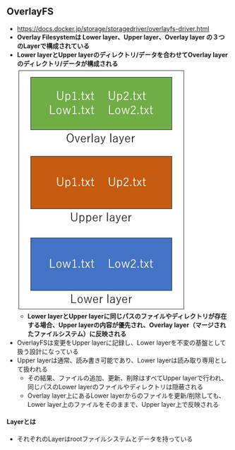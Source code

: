 ## OverlayFS
- https://docs.docker.jp/storage/storagedriver/overlayfs-driver.html
- **Overlay Filesystemは Lower layer、Upper layer、Overlay layer の３つのLayerで構成されている**
- **Lower layerとUpper layerのディレクトリ/データを合わせてOverlay layerのディレクトリ/データが構成される**  
  ![overlayfs](./image/overlayfs.jpg)  
  - **Lower layerとUpper layerに同じパスのファイルやディレクトリが存在する場合、Upper layerの内容が優先され、Overlay layer（マージされたファイルシステム）に反映される**
- OverlayFSは変更をUpper layerに記録し、Lower layerを不変の基盤として扱う設計になっている
- Upper layerは通常、読み書き可能であり、Lower layerは読み取り専用として扱われる
  - その結果、ファイルの追加、更新、削除はすべてUpper layerで行われ、同じパスのLower layerのファイルやディレクトリは隠蔽される
  - Overlay layer上にあるLower layerからのファイルを更新/削除しても、Lower layer上のファイルをそのままで、Upper layer上で反映される

#### Layerとは
- それぞれのLayerはrootファイルシステムとデータを持っている
